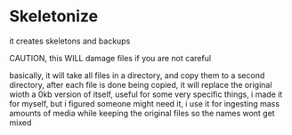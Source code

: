 # Skeletonize
it creates skeletons and backups

CAUTION, this WILL damage files if you are not careful

basically, it will take all files in a directory, and copy them to a second directory, after each file is done being copied, it will replace the original wioth a 0kb version of itself, useful for some very specific things, i made it for myself, but i figured someone might need it, i use it for ingesting mass amounts of media while keeping the original files so the names wont get mixed
